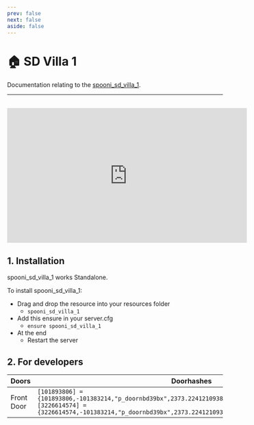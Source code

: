 ```yaml
---
prev: false
next: false
aside: false
---
```


# 🏠 SD Villa 1
Documentation relating to the [spooni_sd_villa_1](https://spooni-mapping.tebex.io/package/5692534).

___
<br>
<iframe width="560" height="315" src="https://www.youtube.com/embed/RDFy8cZLsx4?si=7g-PowWdJNBA7KlM" frameborder="0" allow="accelerometer; autoplay; clipboard-write; encrypted-media; gyroscope; picture-in-picture; web-share" allowfullscreen></iframe>

## 1. Installation
spooni_sd_villa_1 works Standalone.  

To install spooni_sd_villa_1:
- Drag and drop the resource into your resources folder
  - `spooni_sd_villa_1`
- Add this ensure in your server.cfg
  - `ensure spooni_sd_villa_1`
- At the end
  - Restart the server

## 2. For developers
| Doors                     | Doorhashes
|---------------------------|----------------------------------------------------------------------------------|
| Front Door                | `[101893806] = {101893806,-101383214,"p_doornbd39bx",2373.2241210938,-1163.7399902344,46.404926300049}` <br> `[3226614574] = {3226614574,-101383214,"p_doornbd39bx",2373.2241210938,-1165.9399414063,46.404926300049}`
